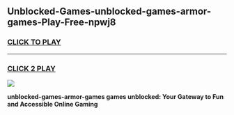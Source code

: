 
## Unblocked-Games-unblocked-games-armor-games-Play-Free-npwj8
<h3>
<a href="https://premium76.site?title=unblocked-games-armor-games&ref=18A1">CLICK TO PLAY</a></h3>
<hr>

<h3>
<a href="https://premium76.site?title=unblocked-games-armor-games&ref=18A1">CLICK 2 PLAY</a>
  
</h3>

<a href="https://premium76.site?title=unblocked-games-armor-games&ref=18A1"><img src="https://clearcache.store/games.png"></a>


**unblocked-games-armor-games games unblocked: Your Gateway to Fun and Accessible Online Gaming**

